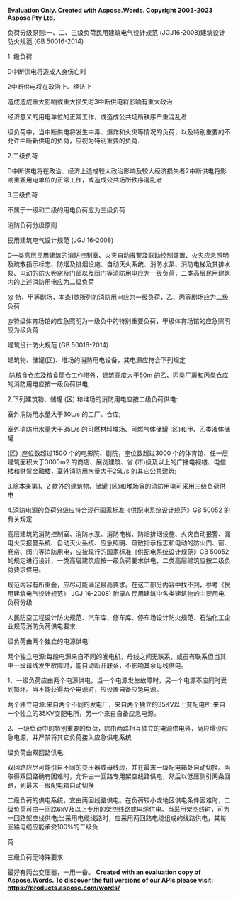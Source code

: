 ﻿**Evaluation Only. Created with Aspose.Words. Copyright 2003-2023 Aspose Pty Ltd.**

负荷分级原则:一、二、三级负荷民用建筑电气设计规范 (JGJ16-2008)建筑设计防火规范 (GB 50016-2014)

1\. 级负荷

D中断供电将造成人身伤亡时

2中断供电将在政治上、经济上

造成造成重大影响或重大损失时3中断供电将影响有重大政治

经济意义的用电单位的正常工作，或造成公共场所秩序严重混乱者

级负荷中，当中断供电将发生中毒、爆炸和火灾等情况的负荷，以及特别重要的不允许中断新供电的负荷，应视为特别重要的负荷.

2\.二级负荷

D中断供电将在政治、经济上造成较大政治影响及较大经济损失者2中断供电将影响重要用电单位的正常工作，或造成公共场所秩序混乱者

3\.三级负荷

不属于一级和二级的用电负荷应为三级负荷

消防负荷分级原则

民用建筑电气设计规范 (JGJ 16-2008)

D一类高层民用建筑的消防控制室、火灾自动报警及联动控制装置、火灾应急照明及疏散指示标志、防烟及排烟设施、自动灭火系统、消防水泵、消防电梯及其排水泵、电动的防火卷帘及门窗以及阀门等消防用电应为一级负荷，二类高层民用建筑内的上述消防用电应为二级负荷

@ 特、甲等剧场，本条1款所列的消防用电应为一级负荷，乙、丙等剧场应为二级负荷

@特级体育场馆的应急照明为一级负中的特别重要负荷，甲级体育场馆的应急照明应为级负荷

建筑设计防火规范 (GB 50016-2014)

建筑物、储罐(区)、堆场的消防用电设备，其电源应符合下列规定

.除粮食仓库及粮食筒仓工作塔外，建筑高度大于50m 的乙、丙类厂房和丙类仓库的消防用电应按一级负荷供电;

2\.下列建筑物、储罐 (区) 和堆场的消防用电应按二级负荷供电:

室外消防用水量大于30L/s 的工厂、仓库;

室外消防用水量大于35L/s 的可燃材料堆场、可燃气体储罐 (区)和甲、乙类液体储罐

(区) ;座位数超过1500 个的电影院、剧院，座位数超过3000 个的体育馆、任一层建筑面积大于3000m2 的商店、展览建筑、省 (市)级及以上的广播电视楼、电信楼和财贸金融楼，室外消防用水量大于25L/s 的其它公共建筑;

3\.除本条第1、2 款外的建筑物、储罐 (区)和堆场等的消防用电可采用三级负荷供电

4\.消防电源的负荷分级应符合现行国家标准《供配电系统设计规范》GB 50052 的有关规定

高层建筑的消防控制室、消防水泵、消防电梯、防烟排烟设施、火灾自动报警、漏电火灾报警系统、自动灭火系统、应急照明、疏散指示标志和电动的防火门、窗、卷帘、阀门等消防用电，应按现行的国家标准《供配电系统设计规范》GB 50052的规定进行设计，一类高层建筑应按一级负荷要求供电，二类高层建筑应按二级负荷要求供电。

规范内容有所重叠，应尽可能满足最高要求。在这二部分内容中找不到，参考《民用建筑电气设计规范》 JGJ 16-2008) 附录A 民用建筑中各类建筑物的主要用电负荷分级

人民防空工程设计防火规范、汽车库、修车库、停车场设计防火规范、石油化工企业规范消防负荷供电要求:

级负荷由两个独立的电源供电!

两个独立电源:每段电源来自不同的发电机，母线之间无联系，或虽有联系但当其中一段母线发生故障时，能自动断开联系，不影响其余母线供电。

1、一级负荷应由两个电源供电，当一个电源发生故障时，另一个电源不应同时受到损坏。当不能获得两个电源时，应设置自备应急电源。

两个独立电源:来自两个不同的发电厂，来自两个独立的35KV以上变配电所:来自一个独立的35KV变配电所，另一个来自自备应急电源。

2、一级负荷中的特别重要的负荷，除由两路相互独立的电源供电外，尚应增设应急电源，并严禁将其它负荷接入应急供电系统

级负荷由双回路供电:

双回路应尽可能引自不同的变压器或母线段，并在最末一级配电箱处自动切换。当取得双回路确有困难时，允许由一回路专用架空线路供电，然后以低压侧引两条回路，到最末一级配电箱自动切换

二级负荷的供电系统，宜由两回线路供电。在负荷较小或地区供电条件困难时，二级负荷可由一回路6kV及以上专用的架空线路或电缆供电。当采用架空线时，可为一回路架空线供电;当采用电缆线路时，应采用两回路电缆组成的线路供电，其每回路电缆应能承受100%的二级负

荷

三级负荷无特殊要求:

最好有两台变压器，一用一备。
**Created with an evaluation copy of Aspose.Words. To discover the full versions of our APIs please visit: https://products.aspose.com/words/**
